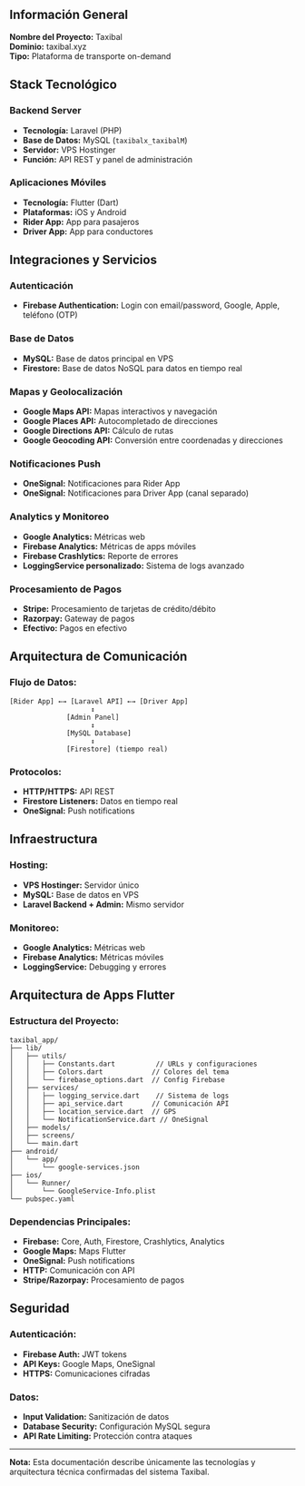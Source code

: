 ## Información General

**Nombre del Proyecto:** Taxibal  
**Dominio:** taxibal.xyz  
**Tipo:** Plataforma de transporte on-demand

## Stack Tecnológico

### Backend Server
- **Tecnología:** Laravel (PHP)
- **Base de Datos:** MySQL (`taxibalx_taxibalM`)
- **Servidor:** VPS Hostinger
- **Función:** API REST y panel de administración

### Aplicaciones Móviles
- **Tecnología:** Flutter (Dart)
- **Plataformas:** iOS y Android
- **Rider App:** App para pasajeros
- **Driver App:** App para conductores

## Integraciones y Servicios

### Autenticación
- **Firebase Authentication:** Login con email/password, Google, Apple, teléfono (OTP)

### Base de Datos
- **MySQL:** Base de datos principal en VPS
- **Firestore:** Base de datos NoSQL para datos en tiempo real

### Mapas y Geolocalización
- **Google Maps API:** Mapas interactivos y navegación
- **Google Places API:** Autocompletado de direcciones
- **Google Directions API:** Cálculo de rutas
- **Google Geocoding API:** Conversión entre coordenadas y direcciones

### Notificaciones Push
- **OneSignal:** Notificaciones para Rider App
- **OneSignal:** Notificaciones para Driver App (canal separado)

### Analytics y Monitoreo
- **Google Analytics:** Métricas web
- **Firebase Analytics:** Métricas de apps móviles
- **Firebase Crashlytics:** Reporte de errores
- **LoggingService personalizado:** Sistema de logs avanzado

### Procesamiento de Pagos
- **Stripe:** Procesamiento de tarjetas de crédito/débito
- **Razorpay:** Gateway de pagos
- **Efectivo:** Pagos en efectivo

## Arquitectura de Comunicación

### Flujo de Datos:
```
[Rider App] ←→ [Laravel API] ←→ [Driver App]
                    ↕
              [Admin Panel]
                    ↕
              [MySQL Database]
                    ↕
              [Firestore] (tiempo real)
```

### Protocolos:
- **HTTP/HTTPS:** API REST
- **Firestore Listeners:** Datos en tiempo real
- **OneSignal:** Push notifications

## Infraestructura

### Hosting:
- **VPS Hostinger:** Servidor único
- **MySQL:** Base de datos en VPS
- **Laravel Backend + Admin:** Mismo servidor

### Monitoreo:
- **Google Analytics:** Métricas web
- **Firebase Analytics:** Métricas móviles
- **LoggingService:** Debugging y errores

## Arquitectura de Apps Flutter

### Estructura del Proyecto:
```
taxibal_app/
├── lib/
│   ├── utils/
│   │   ├── Constants.dart          // URLs y configuraciones
│   │   ├── Colors.dart            // Colores del tema
│   │   └── firebase_options.dart  // Config Firebase
│   ├── services/
│   │   ├── logging_service.dart    // Sistema de logs
│   │   ├── api_service.dart       // Comunicación API
│   │   ├── location_service.dart  // GPS
│   │   └── NotificationService.dart // OneSignal
│   ├── models/
│   ├── screens/
│   └── main.dart
├── android/
│   └── app/
│       └── google-services.json
├── ios/
│   └── Runner/
│       └── GoogleService-Info.plist
└── pubspec.yaml
```

### Dependencias Principales:
- **Firebase:** Core, Auth, Firestore, Crashlytics, Analytics
- **Google Maps:** Maps Flutter
- **OneSignal:** Push notifications
- **HTTP:** Comunicación con API
- **Stripe/Razorpay:** Procesamiento de pagos

## Seguridad

### Autenticación:
- **Firebase Auth:** JWT tokens
- **API Keys:** Google Maps, OneSignal
- **HTTPS:** Comunicaciones cifradas

### Datos:
- **Input Validation:** Sanitización de datos
- **Database Security:** Configuración MySQL segura
- **API Rate Limiting:** Protección contra ataques

---

**Nota:** Esta documentación describe únicamente las tecnologías y arquitectura técnica confirmadas del sistema Taxibal.
